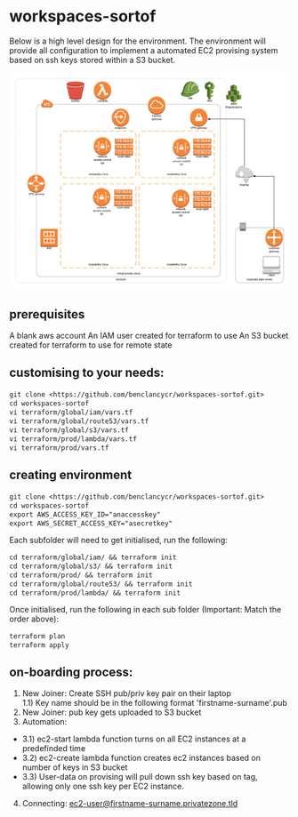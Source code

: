 # workspaces-sortof

Below is a high level design for the environment. The environment will provide all configuration to implement a automated EC2 provising system based on ssh keys stored within a S3 bucket.

![alt text](img/workspaces-sortof.png "High Level Design")

## prerequisites

A blank aws account
An IAM user created for terraform to use
An S3 bucket created for terraform to use for remote state

## customising to your needs:

```
git clone <https://github.com/benclancycr/workspaces-sortof.git>   
cd workspaces-sortof
vi terraform/global/iam/vars.tf
vi terraform/global/route53/vars.tf
vi terraform/global/s3/vars.tf
vi terraform/prod/lambda/vars.tf
vi terraform/prod/vars.tf
```

## creating environment

```
git clone <https://github.com/benclancycr/workspaces-sortof.git>      
cd workspaces-sortof 
export AWS_ACCESS_KEY_ID="anaccesskey"
export AWS_SECRET_ACCESS_KEY="asecretkey"
```

Each subfolder will need to get initialised, run the following:

```
cd terraform/global/iam/ && terraform init
cd terraform/global/s3/ && terraform init
cd terraform/prod/ && terraform init
cd terraform/global/route53/ && terraform init
cd terraform/prod/lambda/ && terraform init
```

Once initialised, run the following in each sub folder (Important: Match the order above):

```
terraform plan  
terraform apply  
```

## on-boarding process:

1) New Joiner: Create SSH pub/priv key pair on their laptop  
1.1) Key name should be in the following format 'firstname-surname'.pub  
2) New Joiner: pub key gets uploaded to S3 bucket  
3) Automation:  
 * 3.1) ec2-start lambda function turns on all EC2 instances at a predefinded time  
 * 3.2) ec2-create lambda function creates ec2 instances based on number of keys in S3 bucket  
 * 3.3) User-data on provising will pull down ssh key based on tag, allowing only one ssh key per EC2 instance.  

4) Connecting: ec2-user@firstname-surname.privatezone.tld